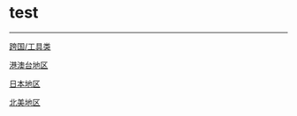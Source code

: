 # test
----

[跨国/工具类](https://github.com/gutouoff1/xray_diversion/blob/main/transnational_tools.md)

[港澳台地区]()

[日本地区]()

[北美地区]()

